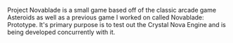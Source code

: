 Project Novablade is a small game based off of the classic arcade game Asteroids as well as a previous game I worked on called Novablade: Prototype. It's primary purpose is to test out the Crystal Nova Engine and is being developed concurrently with it.
